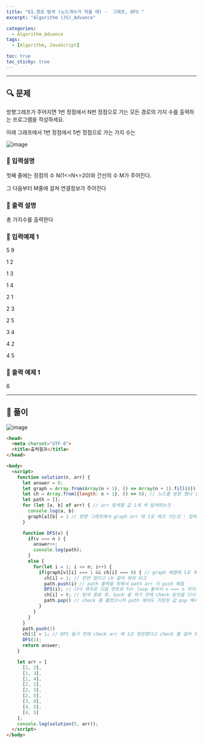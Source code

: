 ```yaml
---
title: "61.경로 탐색 (노드개수가 적을 때) -  그래프, DFS "
excerpt: "Algorithm (JS)_Advance"

categories:
  - Algorithm_Advance
tags:
  - [Algorithm, JavaScript]

toc: true
toc_sticky: true
---
```


---


##  🔍 문제 
방향그래프가  주어지면  1번  정점에서  N번 정점으로  가는  모든  경로의 가지  수를  출력하는  프로그램을 작성하세요. 

아래 그래프에서 1번 정점에서 5번 정점으로 가는 가지 수는

![image](https://user-images.githubusercontent.com/28912774/124201289-a17ab580-db12-11eb-9212-801b1b6010de.png)



### 🔹 입력설명
첫째 줄에는 정점의 수 N(1<=N<=20)와 간선의 수 M가 주어진다. 

그 다음부터 M줄에 걸쳐 연결정보가 주어진다

### 🔹 출력 설명
총 가지수를 출력한다

### 🔹 입력예제 1
5 9

1 2 

1 3

1 4 

2 1 

2 3 

2 5 

3 4 

4 2 

4 5

### 🔹 출력 예제 1
6


----

##  📌 풀이

![image](https://user-images.githubusercontent.com/28912774/124203668-346a1e80-db18-11eb-83ed-dd095a372374.png)

```html
<head>
  <meta charset="UTF-8">
  <title>출력결과</title>
</head>

<body>
  <script>
    function solution(n, arr) {
      let answer = 0;
      let graph = Array.from(Array(n + 1), () => Array(n + 1).fill(0)); // 인접화를 위한 2차열 배열 생성 1번 index 번호 부터 사용하기 때문에 n + 1 개의 행, 열의 2차월 배열을 만듬
      let ch = Array.from({length: n + 1}, () => 0); // 노드를 방문 했냐 안햇냐를 check 하기 위한 배열 생성
      let path = [];
      for (let [a, b] of arr) { // arr 탐색를 값 1개 씩 탐색하는것
        console.log(a, b)
        graph[a][b] = 1 // 방향 그래프에서 graph arr 에 1로 체크 거는것 : 입력 받은 가지의 수를 
      }

      function DFS(v) {
        if(v === n ) {
          answer++;
          console.log(path);
        } 
        else {
          for(let i = 1; i <= n; i++) {
            if(graph[v][i] === 1 && ch[i] === 0) { // graph 배열에 1로 체크 되어 있고, check arr 에 0으로 체크 되어 있을경우(이거는 한번도 안간경우)
              ch[i] = 1; // 한번 왔다고 ch 걸어 줘야 되고
              path.push(i) // path 출력을 위해서 path arr 이 push 해줌
              DFS(i); // 다시 재귀로 다음 번호로 for loop 돌어서 v === n 까지의 경로를 탐색
              ch[i] = 0; // 탐색 종료 후, back 을 하기 전에 check 된것을 다시 0 으로 초기화 하고 back 해줘야 함
              path.pop() // check 를 풀었으니까 path 에서도 저장된 값 pop 해서 빼내야 됨
            }
          }
        }
      }
      path.push(1)
      ch[1] = 1; // DFS 돌기 전에 check arr 에 1은 방문했다고 check 를 걸어 줘야 재귀 돌때 다시 1로 돌아 오지 않음
      DFS(1);
      return answer;
    }

    let arr = [
      [1, 2],
      [1, 3],
      [1, 4],
      [2, 1],
      [2, 3],
      [2, 5],
      [3, 4],
      [4, 2],
      [4, 5]
    ];
    console.log(solution(5, arr));
  </script>
</body>

```

